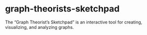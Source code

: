 # graph-theorists-sketchpad
The “Graph Theorist’s Sketchpad” is an interactive tool for creating, visualizing, and analyzing graphs.
